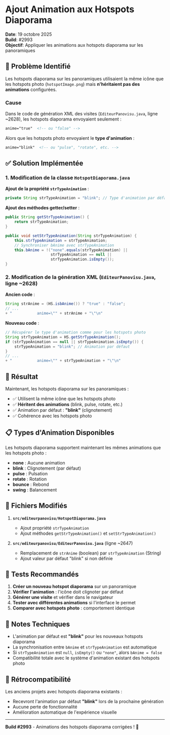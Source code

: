 # Ajout Animation aux Hotspots Diaporama

**Date**: 19 octobre 2025  
**Build**: #2993  
**Objectif**: Appliquer les animations aux hotspots diaporama sur les panoramiques

## 🐛 Problème Identifié

Les hotspots diaporama sur les panoramiques utilisaient la même icône que les hotspots photo (`hotspotImage.png`) mais **n'héritaient pas des animations** configurées.

### Cause
Dans le code de génération XML des visites (`EditeurPanovisu.java`, ligne ~2628), les hotspots diaporama envoyaient seulement :
```xml
anime="true"  <!-- ou "false" -->
```

Alors que les hotspots photo envoyaient le **type d'animation** :
```xml
anime="blink"  <!-- ou "pulse", "rotate", etc. -->
```

## ✅ Solution Implémentée

### 1. Modification de la classe `HotspotDiaporama.java`

**Ajout de la propriété `strTypeAnimation`** :
```java
private String strTypeAnimation = "blink"; // Type d'animation par défaut
```

**Ajout des méthodes getter/setter** :
```java
public String getStrTypeAnimation() {
    return strTypeAnimation;
}

public void setStrTypeAnimation(String strTypeAnimation) {
    this.strTypeAnimation = strTypeAnimation;
    // Synchroniser bAnime avec strTypeAnimation
    this.bAnime = !("none".equals(strTypeAnimation) || 
                    strTypeAnimation == null || 
                    strTypeAnimation.isEmpty());
}
```

### 2. Modification de la génération XML (`EditeurPanovisu.java`, ligne ~2628)

**Ancien code** :
```java
String strAnime = (HS.isbAnime()) ? "true" : "false";
// ...
+ "           anime=\"" + strAnime + "\"\n"
```

**Nouveau code** :
```java
// Récupérer le type d'animation comme pour les hotspots photo
String strTypeAnimation = HS.getStrTypeAnimation();
if (strTypeAnimation == null || strTypeAnimation.isEmpty()) {
    strTypeAnimation = "blink"; // Animation par défaut
}
// ...
+ "           anime=\"" + strTypeAnimation + "\"\n"
```

## 🎯 Résultat

Maintenant, les hotspots diaporama sur les panoramiques :
- ✅ Utilisent la même icône que les hotspots photo
- ✅ **Héritent des animations** (blink, pulse, rotate, etc.)
- ✅ Animation par défaut : **"blink"** (clignotement)
- ✅ Cohérence avec les hotspots photo

## 📋 Types d'Animation Disponibles

Les hotspots diaporama supportent maintenant les mêmes animations que les hotspots photo :
- **none** : Aucune animation
- **blink** : Clignotement (par défaut)
- **pulse** : Pulsation
- **rotate** : Rotation
- **bounce** : Rebond
- **swing** : Balancement

## 🔧 Fichiers Modifiés

1. **`src/editeurpanovisu/HotspotDiaporama.java`**
   - Ajout propriété `strTypeAnimation`
   - Ajout méthodes `getStrTypeAnimation()` et `setStrTypeAnimation()`

2. **`src/editeurpanovisu/EditeurPanovisu.java`** (ligne ~2647)
   - Remplacement de `strAnime` (boolean) par `strTypeAnimation` (String)
   - Ajout valeur par défaut "blink" si non définie

## 🧪 Tests Recommandés

1. **Créer un nouveau hotspot diaporama** sur un panoramique
2. **Vérifier l'animation** : l'icône doit clignoter par défaut
3. **Générer une visite** et vérifier dans le navigateur
4. **Tester avec différentes animations** si l'interface le permet
5. **Comparer avec hotspots photo** : comportement identique

## 📝 Notes Techniques

- L'animation par défaut est **"blink"** pour les nouveaux hotspots diaporama
- La synchronisation entre `bAnime` et `strTypeAnimation` est automatique
- Si `strTypeAnimation` est `null`, `isEmpty()` ou `"none"`, alors `bAnime = false`
- Compatibilité totale avec le système d'animation existant des hotspots photo

## 🔄 Rétrocompatibilité

Les anciens projets avec hotspots diaporama existants :
- Recevront l'animation par défaut **"blink"** lors de la prochaine génération
- Aucune perte de fonctionnalité
- Amélioration automatique de l'expérience visuelle

---

**Build #2993** - Animations des hotspots diaporama corrigées ! 🎉
